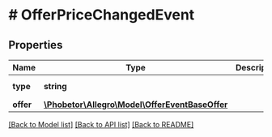 # # OfferPriceChangedEvent

## Properties

Name | Type | Description | Notes
------------ | ------------- | ------------- | -------------
**type** | **string** |  | [default to 'OFFER_PRICE_CHANGED']
**offer** | [**\Phobetor\Allegro\Model\OfferEventBaseOffer**](OfferEventBaseOffer.md) |  |

[[Back to Model list]](../../README.md#models) [[Back to API list]](../../README.md#endpoints) [[Back to README]](../../README.md)

